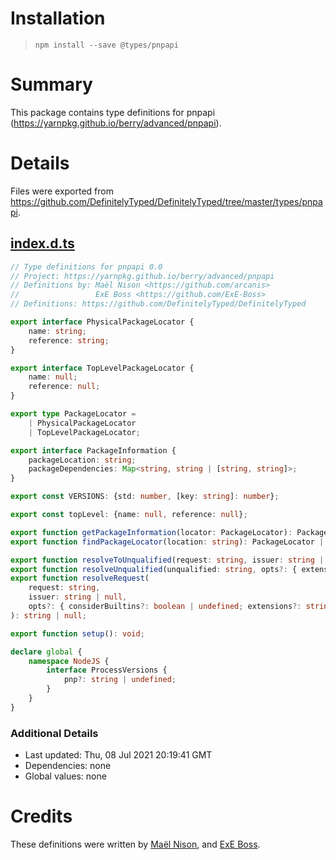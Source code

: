 # Installation
> `npm install --save @types/pnpapi`

# Summary
This package contains type definitions for pnpapi (https://yarnpkg.github.io/berry/advanced/pnpapi).

# Details
Files were exported from https://github.com/DefinitelyTyped/DefinitelyTyped/tree/master/types/pnpapi.
## [index.d.ts](https://github.com/DefinitelyTyped/DefinitelyTyped/tree/master/types/pnpapi/index.d.ts)
````ts
// Type definitions for pnpapi 0.0
// Project: https://yarnpkg.github.io/berry/advanced/pnpapi
// Definitions by: Maël Nison <https://github.com/arcanis>
//                 ExE Boss <https://github.com/ExE-Boss>
// Definitions: https://github.com/DefinitelyTyped/DefinitelyTyped

export interface PhysicalPackageLocator {
    name: string;
    reference: string;
}

export interface TopLevelPackageLocator {
    name: null;
    reference: null;
}

export type PackageLocator =
    | PhysicalPackageLocator
    | TopLevelPackageLocator;

export interface PackageInformation {
    packageLocation: string;
    packageDependencies: Map<string, string | [string, string]>;
}

export const VERSIONS: {std: number, [key: string]: number};

export const topLevel: {name: null, reference: null};

export function getPackageInformation(locator: PackageLocator): PackageInformation;
export function findPackageLocator(location: string): PackageLocator | null;

export function resolveToUnqualified(request: string, issuer: string | null, opts?: {considerBuiltins?: boolean | undefined}): string | null;
export function resolveUnqualified(unqualified: string, opts?: { extensions?: string[] | undefined }): string;
export function resolveRequest(
    request: string,
    issuer: string | null,
    opts?: { considerBuiltins?: boolean | undefined; extensions?: string[] | undefined }
): string | null;

export function setup(): void;

declare global {
    namespace NodeJS {
        interface ProcessVersions {
            pnp?: string | undefined;
        }
    }
}

````

### Additional Details
 * Last updated: Thu, 08 Jul 2021 20:19:41 GMT
 * Dependencies: none
 * Global values: none

# Credits
These definitions were written by [Maël Nison](https://github.com/arcanis), and [ExE Boss](https://github.com/ExE-Boss).
